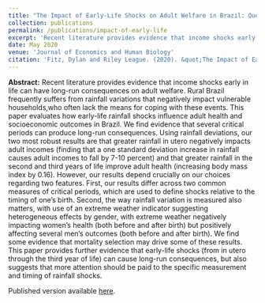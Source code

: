 ```yaml
---
title: "The Impact of Early-Life Shocks on Adult Welfare in Brazil: Questions of Measurement and Timing"
collection: publications
permalink: /publications/impact-of-early-life
excerpt: 'Recent literature provides evidence that income shocks early in life can have long-run consequences on adult welfare. Rural Brazil frequently suffers from rainfall variations that negatively impact vulnerable households,who often lack the means for coping with these events.  This paper evaluates how early-life rainfall shocks influence adult health and socioeconomic outcomes in Brazil. We find evidence that several critical periods can produce long-run consequences. Using rainfall deviations, our two most robust results are that greater rainfall in utero negatively impacts adult incomes (finding that a one standard deviation increase in rainfall causes adult incomes to fall by 7-10 percent) and that greater rainfall in the second and third years of life improve adult health (increasing body mass index by 0.16). However, our results depend crucially on our choices regarding two features. First, our results differ across two common measures of critical periods, which are used to define shocks relative to the timing of one’s birth. Second, the way rainfall variation is measured also matters, with use of an extreme weather indicator suggesting heterogeneous effects by gender, with extreme weather negatively impacting women’s health (both before and after birth) but positively affecting several men’s outcomes (both before and after birth). We find some evidence that mortality selection may drive some of these results. This paper provides further evidence that early-life shocks (from in utero through the third year of life) can cause long-run consequences, but also suggests that more attention should be paid to the specific measurement and timing of rainfall shocks.'
date: May 2020
venue: 'Journal of Economics and Human Biology'
citation: 'Fitz, Dylan and Riley League. (2020). &quot;The Impact of Early-Life Shocks on Adult Welfare in Brazil: Questions of Measurement and Timing.&quot; <i>Journal of Economics and Human Biology</i>. 37:100843.'
---
```


**Abstract:** Recent literature provides evidence that income shocks early in life can have long-run consequences on adult welfare. Rural Brazil frequently suffers from rainfall variations that negatively impact vulnerable households,who often lack the means for coping with these events.  This paper evaluates how early-life rainfall shocks influence adult health and socioeconomic outcomes in Brazil. We find evidence that several critical periods can produce long-run consequences. Using rainfall deviations, our two most robust results are that greater rainfall in utero negatively impacts adult incomes (finding that a one standard deviation increase in rainfall causes adult incomes to fall by 7-10 percent) and that greater rainfall in the second and third years of life improve adult health (increasing body mass index by 0.16). However, our results depend crucially on our choices regarding two features. First, our results differ across two common measures of critical periods, which are used to define shocks relative to the timing of one’s birth. Second, the way rainfall variation is measured also matters, with use of an extreme weather indicator suggesting heterogeneous effects by gender, with extreme weather negatively impacting women’s health (both before and after birth) but positively affecting several men’s outcomes (both before and after birth). We find some evidence that mortality selection may drive some of these results. This paper provides further evidence that early-life shocks (from in utero through the third year of life) can cause long-run consequences, but also suggests that more attention should be paid to the specific measurement and timing of rainfall shocks.

Published version available [here](https://www.sciencedirect.com/science/article/pii/S1570677X19301807).
